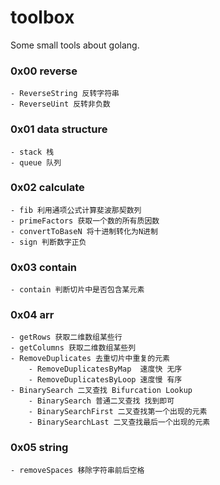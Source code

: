 # toolbox
Some small tools about golang.

### 0x00 reverse
    - ReverseString 反转字符串
    - ReverseUint 反转非负数

### 0x01 data structure
    - stack 栈
    - queue 队列

### 0x02 calculate
    - fib 利用通项公式计算斐波那契数列
    - primeFactors 获取一个数的所有质因数
    - convertToBaseN 将十进制转化为N进制
    - sign 判断数字正负

### 0x03 contain
    - contain 判断切片中是否包含某元素

### 0x04 arr
    - getRows 获取二维数组某些行
    - getColumns 获取二维数组某些列
    - RemoveDuplicates 去重切片中重复的元素
        - RemoveDuplicatesByMap  速度快 无序
        - RemoveDuplicatesByLoop 速度慢 有序
    - BinarySearch 二叉查找 Bifurcation Lookup
        - BinarySearch 普通二叉查找 找到即可
        - BinarySearchFirst 二叉查找第一个出现的元素
        - BinarySearchLast 二叉查找最后一个出现的元素

### 0x05 string
    - removeSpaces 移除字符串前后空格